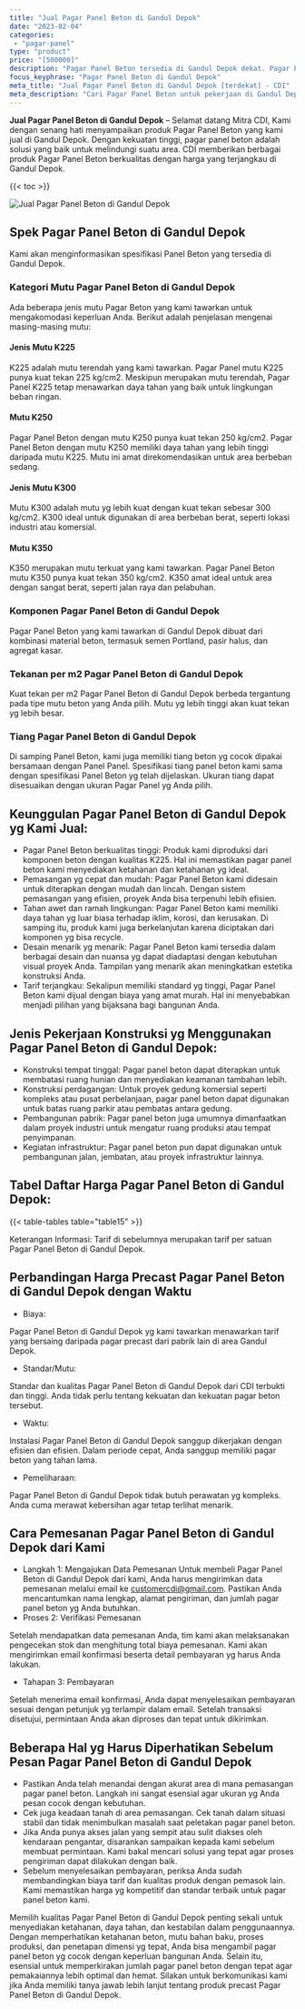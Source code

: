 ```yaml
---
title: "Jual Pagar Panel Beton di Gandul Depok"
date: "2023-02-04"
categories:
 - "pagar-panel"
type: "product"
price: "[500000]"
description: "Pagar Panel Beton tersedia di Gandul Depok dekat. Pagar Panel Beton ini umumnya digunakan dalam proyek pembangunan sebagai pembatas area yang kuat dan berkualitas. Hubungi kami untuk mendapatkan lebih lanjut."
focus_keyphrase: "Pagar Panel Beton di Gandul Depok"
meta_title: "Jual Pagar Panel Beton di Gandul Depok [terdekat] - CDI"
meta_description: "Cari Pagar Panel Beton untuk pekerjaan di Gandul Depok? Kami menawarkan Pagar Panel Beton berkualitas untuk pagar lahan. Dapatkan penawaran terbaik sekarang."
---
```


**Jual Pagar Panel Beton di Gandul Depok** – Selamat datang Mitra CDI, Kami dengan senang hati menyampaikan produk Pagar Panel Beton yang kami jual di Gandul Depok. Dengan kekuatan tinggi, pagar panel beton adalah solusi yang baik untuk melindungi suatu area. CDI memberikan berbagai produk Pagar Panel Beton berkualitas dengan harga yang terjangkau di Gandul Depok.

{{< toc >}}

![Jual Pagar Panel Beton di Gandul Depok](/images/pagar-panel/pagar-panel-11.jpg)

## Spek Pagar Panel Beton di Gandul Depok

Kami akan menginformasikan spesifikasi Panel Beton yang tersedia di Gandul Depok.

### Kategori Mutu Pagar Panel Beton di Gandul Depok

Ada beberapa jenis mutu Pagar Beton yang kami tawarkan untuk mengakomodasi keperluan Anda. Berikut adalah penjelasan mengenai masing-masing mutu:

#### Jenis Mutu K225

K225 adalah mutu terendah yang kami tawarkan. Pagar Panel mutu K225 punya kuat tekan 225 kg/cm2. Meskipun merupakan mutu terendah, Pagar Panel K225 tetap menawarkan daya tahan yang baik untuk lingkungan beban ringan.

#### Mutu K250

Pagar Panel Beton dengan mutu K250 punya kuat tekan 250 kg/cm2. Pagar Panel Beton dengan mutu K250 memiliki daya tahan yang lebih tinggi daripada mutu K225. Mutu ini amat direkomendasikan untuk area berbeban sedang.

#### Jenis Mutu K300

Mutu K300 adalah mutu yg lebih kuat dengan kuat tekan sebesar 300 kg/cm2. K300 ideal untuk digunakan di area berbeban berat, seperti lokasi industri atau komersial.

#### Mutu K350

K350 merupakan mutu terkuat yang kami tawarkan. Pagar Panel Beton mutu K350 punya kuat tekan 350 kg/cm2. K350 amat ideal untuk area dengan sangat berat, seperti jalan raya dan pelabuhan.

### Komponen Pagar Panel Beton di Gandul Depok

Pagar Panel Beton yang kami tawarkan di Gandul Depok dibuat dari kombinasi material beton, termasuk semen Portland, pasir halus, dan agregat kasar.

### Tekanan per m2 Pagar Panel Beton di Gandul Depok

Kuat tekan per m2 Pagar Panel Beton di Gandul Depok berbeda tergantung pada tipe mutu beton yang Anda pilih. Mutu yg lebih tinggi akan kuat tekan yg lebih besar.

### Tiang Pagar Panel Beton di Gandul Depok

Di samping Panel Beton, kami juga memiliki tiang beton yg cocok dipakai bersamaan dengan Panel Panel. Spesifikasi tiang panel beton kami sama dengan spesifikasi Panel Beton yg telah dijelaskan. Ukuran tiang dapat disesuaikan dengan ukuran Pagar Panel yg Anda pilih.

## Keunggulan Pagar Panel Beton di Gandul Depok yg Kami Jual:

*   Pagar Panel Beton berkualitas tinggi: Produk kami diproduksi dari komponen beton dengan kualitas K225. Hal ini memastikan pagar panel beton kami menyediakan ketahanan dan ketahanan yg ideal.
*   Pemasangan yg cepat dan mudah: Pagar Panel Beton kami didesain untuk diterapkan dengan mudah dan lincah. Dengan sistem pemasangan yang efisien, proyek Anda bisa terpenuhi lebih efisien.
*   Tahan awet dan ramah lingkungan: Pagar Panel Beton kami memiliki daya tahan yg luar biasa terhadap iklim, korosi, dan kerusakan. Di samping itu, produk kami juga berkelanjutan karena diciptakan dari komponen yg bisa recycle.
*   Desain menarik yg menarik: Pagar Panel Beton kami tersedia dalam berbagai desain dan nuansa yg dapat diadaptasi dengan kebutuhan visual proyek Anda. Tampilan yang menarik akan meningkatkan estetika konstruksi Anda.
*   Tarif terjangkau: Sekalipun memiliki standard yg tinggi, Pagar Panel Beton kami dijual dengan biaya yang amat murah. Hal ini menyebabkan menjadi pilihan yang bijaksana bagi bangunan Anda.

## Jenis Pekerjaan Konstruksi yg Menggunakan Pagar Panel Beton di Gandul Depok:

*   Konstruksi tempat tinggal: Pagar panel beton dapat diterapkan untuk membatasi ruang hunian dan menyediakan keamanan tambahan lebih.
*   Konstruksi perdagangan: Untuk proyek gedung komersial seperti kompleks atau pusat perbelanjaan, pagar panel beton dapat digunakan untuk batas ruang parkir atau pembatas antara gedung.
*   Pembangunan pabrik: Pagar panel beton juga umumnya dimanfaatkan dalam proyek industri untuk mengatur ruang produksi atau tempat penyimpanan.
*   Kegiatan infrastruktur: Pagar panel beton pun dapat digunakan untuk pembangunan jalan, jembatan, atau proyek infrastruktur lainnya.

## Tabel Daftar Harga Pagar Panel Beton di Gandul Depok:

{{< table-tables table="table15" >}}

Keterangan Informasi: Tarif di sebelumnya merupakan tarif per satuan Pagar Panel Beton di Gandul Depok.

## Perbandingan Harga Precast Pagar Panel Beton di Gandul Depok dengan Waktu

*   Biaya:

Pagar Panel Beton di Gandul Depok yg kami tawarkan menawarkan tarif yang bersaing daripada pagar precast dari pabrik lain di area Gandul Depok.
*   Standar/Mutu:

Standar dan kualitas Pagar Panel Beton di Gandul Depok dari CDI terbukti dan tinggi. Anda tidak perlu tentang kekuatan dan kekuatan pagar beton tersebut.
*   Waktu:

Instalasi Pagar Panel Beton di Gandul Depok sanggup dikerjakan dengan efisien dan efisien. Dalam periode cepat, Anda sanggup memiliki pagar beton yang tahan lama.
*   Pemeliharaan:

Pagar Panel Beton di Gandul Depok tidak butuh perawatan yg kompleks. Anda cuma merawat kebersihan agar tetap terlihat menarik.

## Cara Pemesanan Pagar Panel Beton di Gandul Depok dari Kami

*   Langkah 1: Mengajukan Data Pemesanan
Untuk membeli Pagar Panel Beton di Gandul Depok dari kami, Anda harus mengirimkan data pemesanan melalui email ke customercdi@gmail.com. Pastikan Anda mencantumkan nama lengkap, alamat pengiriman, dan jumlah pagar panel beton yg Anda butuhkan.
*   Proses 2: Verifikasi Pemesanan

Setelah mendapatkan data pemesanan Anda, tim kami akan melaksanakan pengecekan stok dan menghitung total biaya pemesanan. Kami akan mengirimkan email konfirmasi beserta detail pembayaran yg harus Anda lakukan.
*   Tahapan 3: Pembayaran

Setelah menerima email konfirmasi, Anda dapat menyelesaikan pembayaran sesuai dengan petunjuk yg terlampir dalam email. Setelah transaksi disetujui, permintaan Anda akan diproses dan tepat untuk dikirimkan.

## Beberapa Hal yg Harus Diperhatikan Sebelum Pesan Pagar Panel Beton di Gandul Depok

*   Pastikan Anda telah menandai dengan akurat area di mana pemasangan pagar panel beton. Langkah ini sangat esensial agar ukuran yg Anda pesan cocok dengan kebutuhan.
*   Cek juga keadaan tanah di area pemasangan. Cek tanah dalam situasi stabil dan tidak menimbulkan masalah saat peletakan pagar panel beton.
*   Jika Anda punya akses jalan yang sempit atau sulit diakses oleh kendaraan pengantar, disarankan sampaikan kepada kami sebelum membuat permintaan. Kami bakal mencari solusi yang tepat agar proses pengiriman dapat dilakukan dengan baik.
*   Sebelum menyelesaikan pembayaran, periksa Anda sudah membandingkan biaya tarif dan kualitas produk dengan pemasok lain. Kami memastikan harga yg kompetitif dan standar terbaik untuk pagar panel beton kami.

Memilih kualitas Pagar Panel Beton di Gandul Depok penting sekali untuk menyediakan ketahanan, daya tahan, dan kestabilan dalam penggunaannya. Dengan memperhatikan ketahanan beton, mutu bahan baku, proses produksi, dan penetapan dimensi yg tepat, Anda bisa mengambil pagar panel beton yg cocok dengan keperluan bangunan Anda. Selain itu, esensial untuk memperkirakan jumlah pagar panel beton dengan tepat agar pemakaiannya lebih optimal dan hemat. Silakan untuk berkomunikasi kami jika Anda memiliki tanya jawab lebih lanjut tentang produk precast Pagar Panel Beton di Gandul Depok.